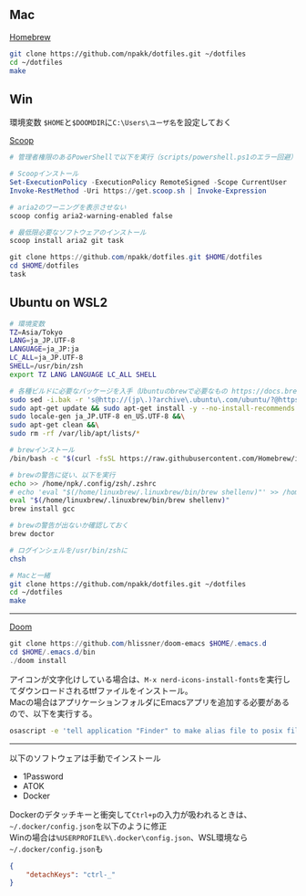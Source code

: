 ## Mac
[Homebrew](https://brew.sh)
```sh
git clone https://github.com/npakk/dotfiles.git ~/dotfiles
cd ~/dotfiles
make
```

## Win
環境変数 `$HOME`と`$DOOMDIR`に`C:\Users\ユーザ名`を設定しておく

[Scoop](https://scoop.sh/)
```ps1
# 管理者権限のあるPowerShellで以下を実行（scripts/powershell.ps1のエラー回避）

# Scoopインストール
Set-ExecutionPolicy -ExecutionPolicy RemoteSigned -Scope CurrentUser
Invoke-RestMethod -Uri https://get.scoop.sh | Invoke-Expression

# aria2のワーニングを表示させない
scoop config aria2-warning-enabled false

# 最低限必要なソフトウェアのインストール
scoop install aria2 git task

git clone https://github.com/npakk/dotfiles.git $HOME/dotfiles
cd $HOME/dotfiles
task
```

## Ubuntu on WSL2
```sh
# 環境変数
TZ=Asia/Tokyo
LANG=ja_JP.UTF-8
LANGUAGE=ja_JP:ja
LC_ALL=ja_JP.UTF-8
SHELL=/usr/bin/zsh
export TZ LANG LANGUAGE LC_ALL SHELL

# 各種ビルドに必要なパッケージを入手（Ubuntuのbrewで必要なもの https://docs.brew.sh/Homebrew-on-Linux#requirements）
sudo sed -i.bak -r 's@http://(jp\.)?archive\.ubuntu\.com/ubuntu/?@https://ftp.udx.icscoe.jp/Linux/ubuntu/@g' /etc/apt/sources.list &&\
sudo apt-get update && sudo apt-get install -y --no-install-recommends build-essential procps curl file git zsh locales tzdata &&\
sudo locale-gen ja_JP.UTF-8 en_US.UTF-8 &&\
sudo apt-get clean &&\
sudo rm -rf /var/lib/apt/lists/*

# brewインストール
/bin/bash -c "$(curl -fsSL https://raw.githubusercontent.com/Homebrew/install/HEAD/install.sh)"

# brewの警告に従い、以下を実行
echo >> /home/npk/.config/zsh/.zshrc
# echo 'eval "$(/home/linuxbrew/.linuxbrew/bin/brew shellenv)"' >> /home/npk/.config/zsh/.zshrc
eval "$(/home/linuxbrew/.linuxbrew/bin/brew shellenv)"
brew install gcc

# brewの警告が出ないか確認しておく
brew doctor

# ログインシェルを/usr/bin/zshに
chsh

# Macと一緒
git clone https://github.com/npakk/dotfiles.git ~/dotfiles
cd ~/dotfiles
make
```

---
[Doom](https://github.com/doomemacs/doomemacs/blob/master/docs/getting_started.org)
```ps1
git clone https://github.com/hlissner/doom-emacs $HOME/.emacs.d
cd $HOME/.emacs.d/bin
./doom install
```
アイコンが文字化けしている場合は、`M-x nerd-icons-install-fonts`を実行してダウンロードされるttfファイルをインストール。  
Macの場合はアプリケーションフォルダにEmacsアプリを追加する必要があるので、以下を実行する。
```sh
osascript -e 'tell application "Finder" to make alias file to posix file "/opt/homebrew/opt/emacs-plus@29/Emacs.app" at posix file "/Applications" with properties {name:"Emacs.app"}'
```

---
以下のソフトウェアは手動でインストール
- 1Password
- ATOK
- Docker

Dockerのデタッチキーと衝突して`Ctrl+p`の入力が吸われるときは、`~/.docker/config.json`を以下のように修正  
Winの場合は`%USERPROFILE%\.docker\config.json`、WSL環境なら`~/.docker/config.json`も
```json
{
    "detachKeys": "ctrl-_"
}
```

